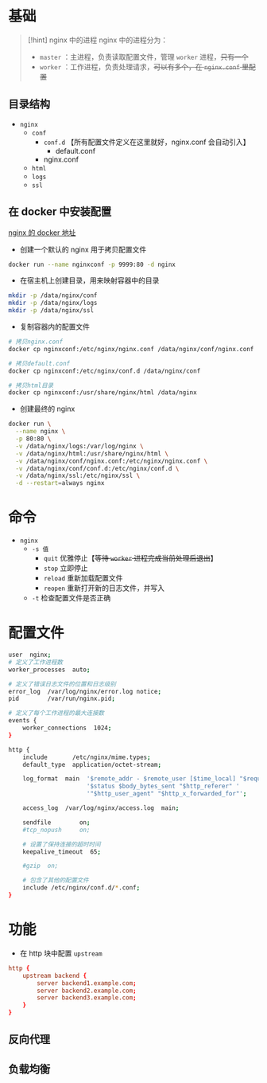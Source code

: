 # 基础
>[!hint] nginx 中的进程
>nginx 中的进程分为：
>- `master` ：主进程，负责读取配置文件，管理 `worker` 进程，~~只有一个~~
>- `worker` ：工作进程，负责处理请求，~~可以有多个，在 `nginx.conf` 里配置~~

## 目录结构
- `nginx` 
	- `conf` 
		- `conf.d` 【所有配置文件定义在这里就好，nginx.conf 会自动引入】
			- default.conf
		- nginx.conf
	- `html` 
	- `logs` 
	- `ssl` 

## 在 docker 中安装配置
[nginx 的 docker 地址](https://hub.docker.com/_/nginx)

- 创建一个默认的 nginx 用于拷贝配置文件
```bash
docker run --name nginxconf -p 9999:80 -d nginx
```

- 在宿主机上创建目录，用来映射容器中的目录
```bash
mkdir -p /data/nginx/conf
mkdir -p /data/nginx/logs
mkdir -p /data/nginx/ssl
```

- 复制容器内的配置文件
```bash
# 拷贝nginx.conf
docker cp nginxconf:/etc/nginx/nginx.conf /data/nginx/conf/nginx.conf

# 拷贝default.conf
docker cp nginxconf:/etc/nginx/conf.d /data/nginx/conf

# 拷贝html目录
docker cp nginxconf:/usr/share/nginx/html /data/nginx
```

- 创建最终的 nginx
```bash
docker run \
  --name nginx \
  -p 80:80 \
  -v /data/nginx/logs:/var/log/nginx \
  -v /data/nginx/html:/usr/share/nginx/html \
  -v /data/nginx/conf/nginx.conf:/etc/nginx/nginx.conf \
  -v /data/nginx/conf/conf.d:/etc/nginx/conf.d \
  -v /data/nginx/ssl:/etc/nginx/ssl \
  -d --restart=always nginx
```

# 命令
- `nginx` 
	- `-s 值` 
		- `quit` 优雅停止【~~等待 `worker` 进程完成当前处理后退出~~】
		- `stop` 立即停止
		- `reload` 重新加载配置文件
		- `reopen` 重新打开新的日志文件，并写入
	- `-t` 检查配置文件是否正确

# 配置文件
```bash
user  nginx;
# 定义了工作进程数
worker_processes  auto;

# 定义了错误日志文件的位置和日志级别
error_log  /var/log/nginx/error.log notice;
pid        /var/run/nginx.pid;

# 定义了每个工作进程的最大连接数
events {
    worker_connections  1024;
}

http {
    include       /etc/nginx/mime.types;
    default_type  application/octet-stream;

    log_format  main  '$remote_addr - $remote_user [$time_local] "$request" '
                      '$status $body_bytes_sent "$http_referer" '
                      '"$http_user_agent" "$http_x_forwarded_for"';

    access_log  /var/log/nginx/access.log  main;

    sendfile        on;
    #tcp_nopush     on;

	# 设置了保持连接的超时时间
    keepalive_timeout  65;

    #gzip  on;

	# 包含了其他的配置文件
    include /etc/nginx/conf.d/*.conf;
}
```

# 功能
- 在 http 块中配置 `upstream`
```conf
http {
    upstream backend {
        server backend1.example.com;
        server backend2.example.com;
        server backend3.example.com;
    }
}
```


## 反向代理





## 负载均衡







